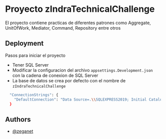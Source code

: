 # Proyecto zIndraTechnicalChallenge

El proyecto contiene practicas de diferentes patrones como Aggregate, UnitOfWork, Mediator, Command, Repository entre otros


## Deployment

Pasos para iniciar el proyecto

- Tener SQL Server
- Modificar la configuracion del archivo `appsettings.Development.json` con la cadena de conexion de SQL Server
- La base de datos se crea por defecto con el nombre de `zIndraTechnicalChallenge`


```bash
  "ConnectionStrings": {
    "DefaultConnection": "Data Source=.\\SQLEXPRESS2019; Initial Catalog=zIndraTechnicalChallenge; Integrated Security=True;"
  }
```


## Authors

- [@zeganet](https://www.github.com/zeganetdev)


